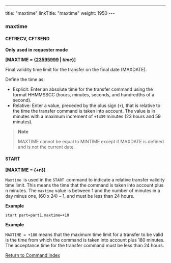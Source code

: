 ---
title: "maxtime"
linkTitle: "maxtime"
weight: 1950
---<span id="maxtime"></span>

### maxtime

<span id="maxtime_CFTRECV"></span>

#### CFTRECV, CFTSEND

****Only used in requester
mode****

**[MAXTIME = {<u>23595999</u> &#124; *time*}]**

Final validity time limit for the transfer on the final date (MAXDATE).

Define the time as:

- Explicit: Enter an absolute time for the transfer command using the format HHMMSSCC (hours, minutes, seconds, and hundredths of a second).
- Relative: Enter a value, preceded by the plus sign (`+`), that is relative to the time the transfer command is taken into
    account. The value is in minutes with a maximum increment of `+1439` minutes (23 hours and 59 minutes).

> **Note**
>
> MAXTIME cannot be equal to MINTIME except if MAXDATE is defined and
> is not the current date.

#### START

**[MAXTIME = {+n}]**

`Maxtime `is used in the `START `command to indicate a relative transfer validity time limit. This means the time that the command is taken into account plus n minutes. The `maxtime` value is between 1 and the number of minutes in a day minus one, (60 x 24) – 1, and must be less than 24 hours.

****Example****

```
start part=part1,maxtime=+10
```

****Example****

`MAXTIME = +180` means that the maximum time limit for a transfer to be valid is the time from which the command is taken into account plus 180 minutes. The acceptance time for the transfer command must be less than 24 hours.

[Return to Command index](../../)

####  
